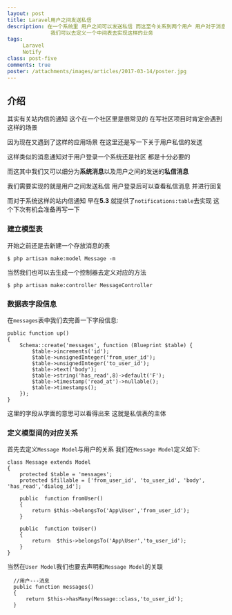 ```yaml
---
layout: post
title: Laravel用户之间发送私信
description: 在一个系统里 用户之间可以发送私信 而这至今关系到两个用户 用户对于消息进行回复 这应该和系统之类的消息分开处理  
              我们可以去定义一个中间表去实现这样的业务
tags:
     Laravel
     Notify
class: post-five
comments: true
poster: /attachments/images/articles/2017-03-14/poster.jpg
---
```

## 介绍
其实有关站内信的通知 这个在一个社区里是很常见的 在写社区项目时肯定会遇到这样的场景

因为现在又遇到了这样的应用场景 在这里还是写一下关于用户私信的发送

这样类似的消息通知对于用户登录一个系统还是社区 都是十分必要的

而这其中我们又可以细分为**系统消息**以及用户之间的发送的**私信消息**

我们需要实现的就是用户之间发送私信 用户登录后可以查看私信消息 并进行回复

而对于系统这样的站内信通知 早在**5.3** 就提供了`notifications:table`去实现 这个下次有机会准备再写一下

### 建立模型表
开始之前还是去新建一个存放消息的表
```shell
$ php artisan make:model Message -m
```

当然我们也可以去生成一个控制器去定义对应的方法
```shell
$ php artisan make:controller MessageController
```

### 数据表字段信息
在`messages`表中我们去完善一下字段信息:
```php?start_inline=1
public function up()
{
    Schema::create('messages', function (Blueprint $table) {
        $table->increments('id');
        $table->unsignedInteger('from_user_id');
        $table->unsignedInteger('to_user_id');
        $table->text('body');
        $table->string('has_read',8)->default('F');
        $table->timestamp('read_at')->nullable();
        $table->timestamps();
    });
}
```
这里的字段从字面的意思可以看得出来 这就是私信表的主体

### 定义模型间的对应关系
首先去定义`Message Model`与用户的关系 我们在`Message Model`定义如下:
```php?start_inline=1
class Message extends Model
{
    protected $table = 'messages';
    protected $fillable = ['from_user_id', 'to_user_id', 'body', 'has_read','dialog_id'];

    public  function fromUser()
    {
        return $this->belongsTo('App\User','from_user_id');
    }

    public  function toUser()
    {
        return  $this->belongsTo('App\User','to_user_id');
    }
}
```
当然在`User Model`我们也要去声明和`Message Model`的关联
```php?start_inline=1
  //用户---消息
  public function messages()
  {
      return $this->hasMany(Message::class,'to_user_id');
  }
```
